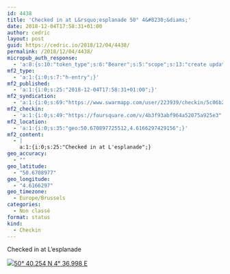 ```yaml
---
id: 4438
title: 'Checked in at L&rsquo;esplanade 50° 4&#8230;&diams;'
date: 2018-12-04T17:58:31+01:00
author: cedric
layout: post
guid: https://cedric.io/2018/12/04/4438/
permalink: /2018/12/04/4438/
micropub_auth_response:
  - 'a:8:{s:10:"token_type";s:6:"Bearer";s:5:"scope";s:13:"create update";s:2:"me";s:18:"https://cedric.io/";s:9:"issued_by";s:45:"https://cedric.io/wp-json/indieauth/1.0/token";s:9:"client_id";s:27:"https://ownyourswarm.p3k.io";s:9:"issued_at";i:1542614471;s:4:"user";i:1;s:13:"last_accessed";i:1543942729;}'
mf2_type:
  - 'a:1:{i:0;s:7:"h-entry";}'
mf2_published:
  - 'a:1:{i:0;s:25:"2018-12-04T17:58:31+01:00";}'
mf2_syndication:
  - 'a:1:{i:0;s:69:"https://www.swarmapp.com/user/223939/checkin/5c06b237d3cce8002cdf6648";}'
mf2_checkin:
  - 'a:1:{i:0;s:49:"https://foursquare.com/v/4b3f93abf964a52075a925e3";}'
mf2_location:
  - 'a:1:{i:0;s:35:"geo:50.670897725512,4.6166297429156";}'
mf2_content:
  - |
    a:1:{i:0;s:25:"Checked in at L'esplanade";}
geo_accuracy:
  - ""
geo_latitude:
  - "50.6708977"
geo_longitude:
  - "4.6166297"
geo_timezone:
  - Europe/Brussels
categories:
  - Non classé
format: status
kind:
  - Checkin
---
```

Checked in at L&rsquo;esplanade

<p class="sloc-display">
  <img class="icon-location" aria-label="Location: " aria-hidden="true" src="https://cedric.io/wp-content/plugins/simple-location/location.svg" /><span class="p-location"><data class="p-latitude" value="50.670898"></data><data class="p-longitude" value="4.616630"></data><a href="https://www.openstreetmap.org/?mlat=50.6708977&mlon=4.6166297#map=13/50.6708977/4.6166297">50° 40.254 N 4° 36.998 E</a></span>
</p>